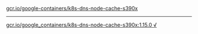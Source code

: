 [gcr.io/google-containers/k8s-dns-node-cache-s390x](https://hub.docker.com/r/sqeven/k8s-dns-node-cache-s390x/tags/) 

----
[gcr.io/google_containers/k8s-dns-node-cache-s390x:1.15.0 √](https://hub.docker.com/r/sqeven/k8s-dns-node-cache-s390x/tags/)

